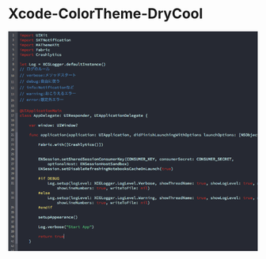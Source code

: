 # Xcode-ColorTheme-DryCool

![Image](https://github.com/shuketa/Xcode-ColorTheme/raw/master/Image_DrySimple_ColorTheme.png)
